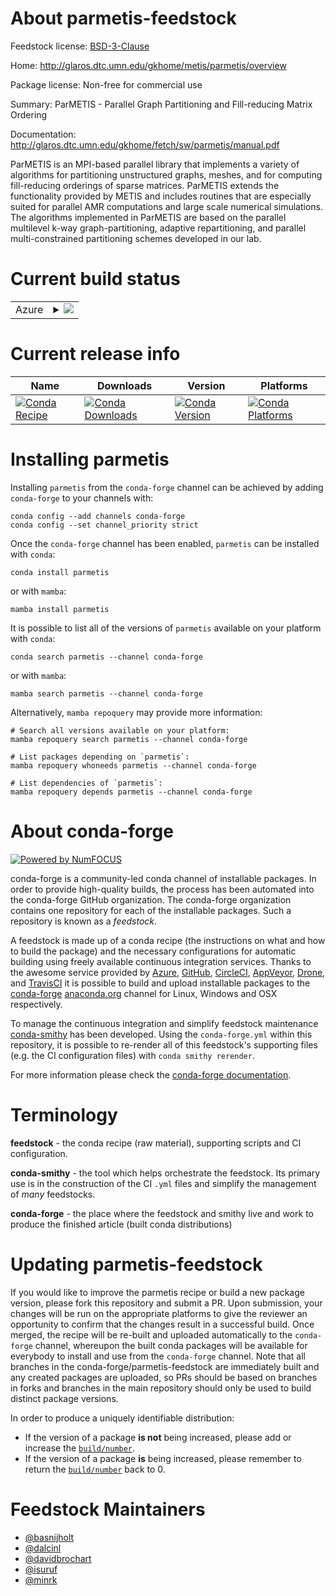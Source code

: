 About parmetis-feedstock
========================

Feedstock license: [BSD-3-Clause](https://github.com/conda-forge/parmetis-feedstock/blob/main/LICENSE.txt)

Home: http://glaros.dtc.umn.edu/gkhome/metis/parmetis/overview

Package license: Non-free for commercial use

Summary: ParMETIS - Parallel Graph Partitioning and Fill-reducing Matrix Ordering

Documentation: http://glaros.dtc.umn.edu/gkhome/fetch/sw/parmetis/manual.pdf

ParMETIS is an MPI-based parallel library that implements a
variety of algorithms for partitioning unstructured graphs,
meshes, and for computing fill-reducing orderings of sparse
matrices. ParMETIS extends the functionality provided by METIS and
includes routines that are especially suited for parallel AMR
computations and large scale numerical simulations. The algorithms
implemented in ParMETIS are based on the parallel multilevel k-way
graph-partitioning, adaptive repartitioning, and parallel
multi-constrained partitioning schemes developed in our lab.


Current build status
====================


<table>
    
  <tr>
    <td>Azure</td>
    <td>
      <details>
        <summary>
          <a href="https://dev.azure.com/conda-forge/feedstock-builds/_build/latest?definitionId=756&branchName=main">
            <img src="https://dev.azure.com/conda-forge/feedstock-builds/_apis/build/status/parmetis-feedstock?branchName=main">
          </a>
        </summary>
        <table>
          <thead><tr><th>Variant</th><th>Status</th></tr></thead>
          <tbody><tr>
              <td>linux_64_mpimpich</td>
              <td>
                <a href="https://dev.azure.com/conda-forge/feedstock-builds/_build/latest?definitionId=756&branchName=main">
                  <img src="https://dev.azure.com/conda-forge/feedstock-builds/_apis/build/status/parmetis-feedstock?branchName=main&jobName=linux&configuration=linux%20linux_64_mpimpich" alt="variant">
                </a>
              </td>
            </tr><tr>
              <td>linux_64_mpiopenmpi</td>
              <td>
                <a href="https://dev.azure.com/conda-forge/feedstock-builds/_build/latest?definitionId=756&branchName=main">
                  <img src="https://dev.azure.com/conda-forge/feedstock-builds/_apis/build/status/parmetis-feedstock?branchName=main&jobName=linux&configuration=linux%20linux_64_mpiopenmpi" alt="variant">
                </a>
              </td>
            </tr><tr>
              <td>linux_aarch64_mpimpich</td>
              <td>
                <a href="https://dev.azure.com/conda-forge/feedstock-builds/_build/latest?definitionId=756&branchName=main">
                  <img src="https://dev.azure.com/conda-forge/feedstock-builds/_apis/build/status/parmetis-feedstock?branchName=main&jobName=linux&configuration=linux%20linux_aarch64_mpimpich" alt="variant">
                </a>
              </td>
            </tr><tr>
              <td>linux_aarch64_mpiopenmpi</td>
              <td>
                <a href="https://dev.azure.com/conda-forge/feedstock-builds/_build/latest?definitionId=756&branchName=main">
                  <img src="https://dev.azure.com/conda-forge/feedstock-builds/_apis/build/status/parmetis-feedstock?branchName=main&jobName=linux&configuration=linux%20linux_aarch64_mpiopenmpi" alt="variant">
                </a>
              </td>
            </tr><tr>
              <td>linux_ppc64le_mpimpich</td>
              <td>
                <a href="https://dev.azure.com/conda-forge/feedstock-builds/_build/latest?definitionId=756&branchName=main">
                  <img src="https://dev.azure.com/conda-forge/feedstock-builds/_apis/build/status/parmetis-feedstock?branchName=main&jobName=linux&configuration=linux%20linux_ppc64le_mpimpich" alt="variant">
                </a>
              </td>
            </tr><tr>
              <td>linux_ppc64le_mpiopenmpi</td>
              <td>
                <a href="https://dev.azure.com/conda-forge/feedstock-builds/_build/latest?definitionId=756&branchName=main">
                  <img src="https://dev.azure.com/conda-forge/feedstock-builds/_apis/build/status/parmetis-feedstock?branchName=main&jobName=linux&configuration=linux%20linux_ppc64le_mpiopenmpi" alt="variant">
                </a>
              </td>
            </tr><tr>
              <td>osx_64_mpimpich</td>
              <td>
                <a href="https://dev.azure.com/conda-forge/feedstock-builds/_build/latest?definitionId=756&branchName=main">
                  <img src="https://dev.azure.com/conda-forge/feedstock-builds/_apis/build/status/parmetis-feedstock?branchName=main&jobName=osx&configuration=osx%20osx_64_mpimpich" alt="variant">
                </a>
              </td>
            </tr><tr>
              <td>osx_64_mpiopenmpi</td>
              <td>
                <a href="https://dev.azure.com/conda-forge/feedstock-builds/_build/latest?definitionId=756&branchName=main">
                  <img src="https://dev.azure.com/conda-forge/feedstock-builds/_apis/build/status/parmetis-feedstock?branchName=main&jobName=osx&configuration=osx%20osx_64_mpiopenmpi" alt="variant">
                </a>
              </td>
            </tr><tr>
              <td>osx_arm64_mpimpich</td>
              <td>
                <a href="https://dev.azure.com/conda-forge/feedstock-builds/_build/latest?definitionId=756&branchName=main">
                  <img src="https://dev.azure.com/conda-forge/feedstock-builds/_apis/build/status/parmetis-feedstock?branchName=main&jobName=osx&configuration=osx%20osx_arm64_mpimpich" alt="variant">
                </a>
              </td>
            </tr><tr>
              <td>osx_arm64_mpiopenmpi</td>
              <td>
                <a href="https://dev.azure.com/conda-forge/feedstock-builds/_build/latest?definitionId=756&branchName=main">
                  <img src="https://dev.azure.com/conda-forge/feedstock-builds/_apis/build/status/parmetis-feedstock?branchName=main&jobName=osx&configuration=osx%20osx_arm64_mpiopenmpi" alt="variant">
                </a>
              </td>
            </tr>
          </tbody>
        </table>
      </details>
    </td>
  </tr>
</table>

Current release info
====================

| Name | Downloads | Version | Platforms |
| --- | --- | --- | --- |
| [![Conda Recipe](https://img.shields.io/badge/recipe-parmetis-green.svg)](https://anaconda.org/conda-forge/parmetis) | [![Conda Downloads](https://img.shields.io/conda/dn/conda-forge/parmetis.svg)](https://anaconda.org/conda-forge/parmetis) | [![Conda Version](https://img.shields.io/conda/vn/conda-forge/parmetis.svg)](https://anaconda.org/conda-forge/parmetis) | [![Conda Platforms](https://img.shields.io/conda/pn/conda-forge/parmetis.svg)](https://anaconda.org/conda-forge/parmetis) |

Installing parmetis
===================

Installing `parmetis` from the `conda-forge` channel can be achieved by adding `conda-forge` to your channels with:

```
conda config --add channels conda-forge
conda config --set channel_priority strict
```

Once the `conda-forge` channel has been enabled, `parmetis` can be installed with `conda`:

```
conda install parmetis
```

or with `mamba`:

```
mamba install parmetis
```

It is possible to list all of the versions of `parmetis` available on your platform with `conda`:

```
conda search parmetis --channel conda-forge
```

or with `mamba`:

```
mamba search parmetis --channel conda-forge
```

Alternatively, `mamba repoquery` may provide more information:

```
# Search all versions available on your platform:
mamba repoquery search parmetis --channel conda-forge

# List packages depending on `parmetis`:
mamba repoquery whoneeds parmetis --channel conda-forge

# List dependencies of `parmetis`:
mamba repoquery depends parmetis --channel conda-forge
```


About conda-forge
=================

[![Powered by
NumFOCUS](https://img.shields.io/badge/powered%20by-NumFOCUS-orange.svg?style=flat&colorA=E1523D&colorB=007D8A)](https://numfocus.org)

conda-forge is a community-led conda channel of installable packages.
In order to provide high-quality builds, the process has been automated into the
conda-forge GitHub organization. The conda-forge organization contains one repository
for each of the installable packages. Such a repository is known as a *feedstock*.

A feedstock is made up of a conda recipe (the instructions on what and how to build
the package) and the necessary configurations for automatic building using freely
available continuous integration services. Thanks to the awesome service provided by
[Azure](https://azure.microsoft.com/en-us/services/devops/), [GitHub](https://github.com/),
[CircleCI](https://circleci.com/), [AppVeyor](https://www.appveyor.com/),
[Drone](https://cloud.drone.io/welcome), and [TravisCI](https://travis-ci.com/)
it is possible to build and upload installable packages to the
[conda-forge](https://anaconda.org/conda-forge) [anaconda.org](https://anaconda.org/)
channel for Linux, Windows and OSX respectively.

To manage the continuous integration and simplify feedstock maintenance
[conda-smithy](https://github.com/conda-forge/conda-smithy) has been developed.
Using the ``conda-forge.yml`` within this repository, it is possible to re-render all of
this feedstock's supporting files (e.g. the CI configuration files) with ``conda smithy rerender``.

For more information please check the [conda-forge documentation](https://conda-forge.org/docs/).

Terminology
===========

**feedstock** - the conda recipe (raw material), supporting scripts and CI configuration.

**conda-smithy** - the tool which helps orchestrate the feedstock.
                   Its primary use is in the construction of the CI ``.yml`` files
                   and simplify the management of *many* feedstocks.

**conda-forge** - the place where the feedstock and smithy live and work to
                  produce the finished article (built conda distributions)


Updating parmetis-feedstock
===========================

If you would like to improve the parmetis recipe or build a new
package version, please fork this repository and submit a PR. Upon submission,
your changes will be run on the appropriate platforms to give the reviewer an
opportunity to confirm that the changes result in a successful build. Once
merged, the recipe will be re-built and uploaded automatically to the
`conda-forge` channel, whereupon the built conda packages will be available for
everybody to install and use from the `conda-forge` channel.
Note that all branches in the conda-forge/parmetis-feedstock are
immediately built and any created packages are uploaded, so PRs should be based
on branches in forks and branches in the main repository should only be used to
build distinct package versions.

In order to produce a uniquely identifiable distribution:
 * If the version of a package **is not** being increased, please add or increase
   the [``build/number``](https://docs.conda.io/projects/conda-build/en/latest/resources/define-metadata.html#build-number-and-string).
 * If the version of a package **is** being increased, please remember to return
   the [``build/number``](https://docs.conda.io/projects/conda-build/en/latest/resources/define-metadata.html#build-number-and-string)
   back to 0.

Feedstock Maintainers
=====================

* [@basnijholt](https://github.com/basnijholt/)
* [@dalcinl](https://github.com/dalcinl/)
* [@davidbrochart](https://github.com/davidbrochart/)
* [@isuruf](https://github.com/isuruf/)
* [@minrk](https://github.com/minrk/)

